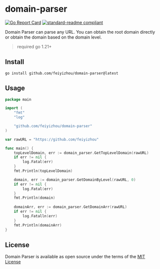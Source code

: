 # domain-parser

[![Go Report Card](https://goreportcard.com/badge/github.com/feiyizhou/domain-parser)](https://goreportcard.com/report/github.com/feiyizhou/domain-parser)
[![standard-readme compliant](https://img.shields.io/badge/readme%20style-standard-brightgreen.svg?style=flat-square)](https://github.com/RichardLitt/standard-readme)

Domain Parser can parse any URL. You can obtain the root domain directly or obtain the domain based on the domain level.

> required go 1.21+

## Install

```shell
go install github.com/feiyizhou/domain-parser@latest 
```

## Usage

```go
package main

import (
	"fmt"
	"log"

	"github.com/feiyizhou/domain-parser"
)

var rawURL = "https://github.com/feiyizhou"

func main() {
	topLevelDomain, err := domain_parser.GetTopLevelDomain(rawURL)
	if err != nil {
		log.Fatal(err)
	}
	fmt.Println(topLevelDomain)

	domain, err := domain_parser.GetDomainByLevel(rawURL, 0)
	if err != nil {
		log.Fatal(err)
	}
	fmt.Println(domain)
	
	domainArr, err := domain_parser.GetDomainArr(rawURL)
	if err != nil {
		log.Fatalln(err)
	}
	fmt.Println(domainArr)
}

```

## License

Domain Parser is available as open source under the terms of the [MIT License](https://github.com/feiyizhou/domain-parser/blob/main/LICENSE)